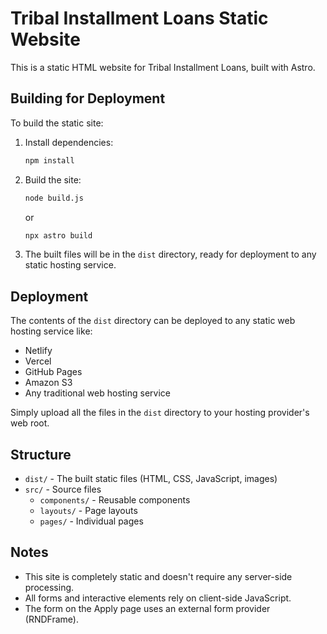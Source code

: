 
# Tribal Installment Loans Static Website

This is a static HTML website for Tribal Installment Loans, built with Astro.

## Building for Deployment

To build the static site:

1. Install dependencies:
   ```bash
   npm install
   ```

2. Build the site:
   ```bash
   node build.js
   ```
   or
   ```bash
   npx astro build
   ```

3. The built files will be in the `dist` directory, ready for deployment to any static hosting service.

## Deployment

The contents of the `dist` directory can be deployed to any static web hosting service like:

- Netlify
- Vercel
- GitHub Pages
- Amazon S3
- Any traditional web hosting service

Simply upload all the files in the `dist` directory to your hosting provider's web root.

## Structure

- `dist/` - The built static files (HTML, CSS, JavaScript, images)
- `src/` - Source files
  - `components/` - Reusable components
  - `layouts/` - Page layouts
  - `pages/` - Individual pages

## Notes

- This site is completely static and doesn't require any server-side processing.
- All forms and interactive elements rely on client-side JavaScript.
- The form on the Apply page uses an external form provider (RNDFrame).
